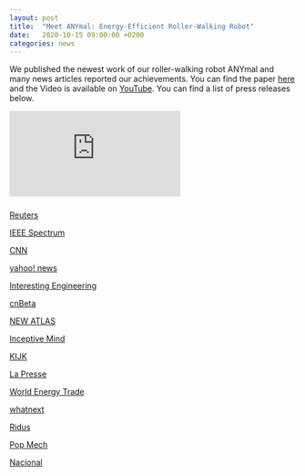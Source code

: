 ```yaml
---
layout: post
title:  "Meet ANYmal: Energy-Efficient Roller-Walking Robot"
date:   2020-10-15 09:00:00 +0200
categories: news
---
```


We published the newest work of our roller-walking robot ANYmal and many news articles reported our achievements.
You can find the paper [here](/publications/files/2021_ral_bjelonic.pdf) and the Video
is available on [YouTube](https://youtu.be/tf_twcbF4P4). You can find a list of press releases below.

<div class="container">
  <iframe src="https://www.youtube.com/embed/b_ey3hXAcfU"
          frameborder="0" allowfullscreen class="video"></iframe>
</div>
<div style="padding-top:10px"></div>

[Reuters](https://youtu.be/b_ey3hXAcf)

[IEEE Spectrum](https://spectrum.ieee.org/automaton/robotics/robotics-hardware/wheels-are-better-than-feet-for-legged-robots)

[CNN](https://cnnespanol.cnn.com/video/anymal-el-robot-de-cuatro-patas-y-sobre-ruedas-agil-rapido-camina-trapa-salta-tiene-sensores-y-camara-laser-eth-zurich-guillermo-arduino-clix-cnnee/)

[yahoo! news](https://uk.news.yahoo.com/four-legged-robot-gets-faster-104127809.html)

[Interesting Engineering](https://interestingengineering.com/meet-anymal-energy-efficient-roller-walking-robot)

[cnBeta](https://www.cnbeta.com/articles/science/1041223.htm)

[NEW ATLAS](https://newatlas.com/robotics/anymal-quadruped-robot-wheels)

[Inceptive Mind](https://www.inceptivemind.com/roller-walking-robot-anymal-moves-efficiently-flat-inclined-terrain/15763/)

[KIJK](https://www.kijkmagazine.nl/filmpjes/toch-wieltjes-voor-vierpotige-robot-anymal/)

[La Presse](https://www.lapresse.ca/affaires/techno/2020-10-20/un-robot-chien-a-roulettes.php)

[World Energy Trade](https://www.worldenergytrade.com/innovacion/robotica/el-robot-anymal-obtiene-un-nuevo-y-util-juego-de-ruedas)

[whatnext](https://whatnext.pl/czworonozne-roboty-anymals-kolka/)

[Ridus](https://www.ridus.ru/news/338822)

[Pop Mech](https://www.popmech.ru/technologies/news-632803-chetveronogie-roboty-poluchili-sobstvennye-kolesa/)

[Nacional](https://www.nacional.hr/hodajuci-roboti-s-kotacima-ce-uskoro-imati-siru-primjenu/)
